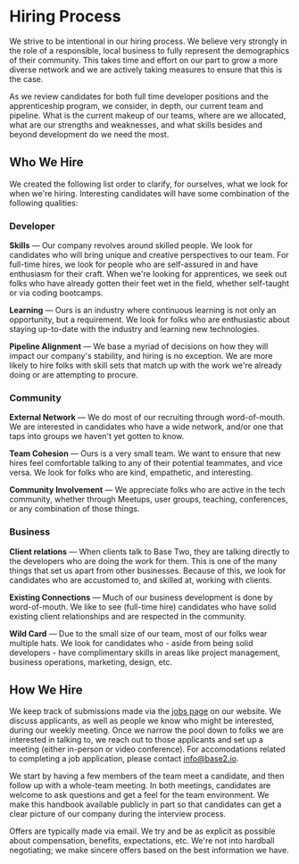 # Hiring Process

We strive to be intentional in our hiring process. We believe very strongly in the role of a responsible, local business to fully represent the demographics of their community. This takes time and effort on our part to grow a more diverse network and we are actively taking measures to ensure that this is the case.

As we review candidates for both full time developer positions and the apprenticeship program, we consider, in depth, our current team and pipeline. What is the current makeup of our teams, where are we allocated, what are our strengths and weaknesses, and what skills besides and beyond development do we need the most.

## Who We Hire

We created the following list order to clarify, for ourselves, what we look for when we're hiring. Interesting candidates will have some combination of the following qualities:

### Developer

**Skills** &mdash; Our company revolves around skilled people. We look for candidates who will bring unique and creative perspectives to our team. For full-time hires, we look for people who are self-assured in and have enthusiasm for their craft. When we're looking for apprentices, we seek out folks who have already gotten their feet wet in the field, whether self-taught or via coding bootcamps.

**Learning** &mdash; Ours is an industry where continuous learning is not only an opportunity, but a requirement. We look for folks who are enthusiastic about staying up-to-date with the industry and learning new technologies.

**Pipeline Alignment** &mdash; We base a myriad of decisions on how they will impact our company's stability, and hiring is no exception. We are more likely to hire folks with skill sets that match up with the work we're already doing or are attempting to procure.

### Community

**External Network** &mdash; We do most of our recruiting through word-of-mouth. We are interested in candidates who have a wide network, and/or one that taps into groups we haven't yet gotten to know.

**Team Cohesion** &mdash; Ours is a very small team. We want to ensure that new hires feel comfortable talking to any of their potential teammates, and vice versa. We look for folks who are kind, empathetic, and interesting.

**Community Involvement** &mdash; We appreciate folks who are active in the tech community, whether through Meetups, user groups, teaching, conferences, or any combination of those things.

### Business

**Client relations** &mdash; When clients talk to Base Two, they are talking directly to the developers who are doing the work for them. This is one of the many things that set us apart from other businesses. Because of this, we look for candidates who are accustomed to, and skilled at, working with clients.

**Existing Connections** &mdash; Much of our business development is done by word-of-mouth. We like to see (full-time hire) candidates who have solid existing client relationships and are respected in the community.

**Wild Card** &mdash; Due to the small size of our team, most of our folks wear multiple hats. We look for candidates who - aside from being solid developers - have complimentary skills in areas like project management, business operations, marketing, design, etc.

## How We Hire

We keep track of submissions made via the [jobs page](http://base2.io/jobs) on our website. We discuss applicants, as well as people we know who might be interested, during our weekly meeting. Once we narrow the pool down to folks we are interested in talking to, we reach out to those applicants and set up a meeting (either in-person or video conference). For accomodations related to completing a job application, please contact [info@base2.io](mailto:jobs@base2.io).

We start by having a few members of the team meet a candidate, and then follow up with a whole-team meeting. In both meetings, candidates are welcome to ask questions and get a feel for the team environment. We make this handbook available publicly in part so that candidates can get a clear picture of our company during the interview process.

Offers are typically made via email. We try and be as explicit as possible about compensation, benefits, expectations, etc.
We're not into hardball negotiating; we make sincere offers based on the best information we have.
